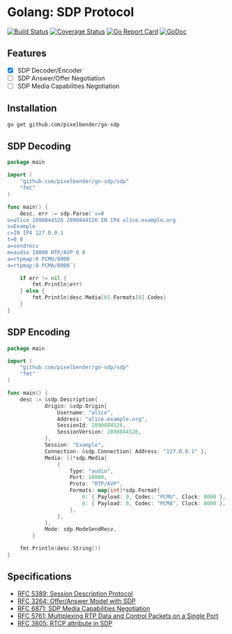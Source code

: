 # Golang: SDP Protocol

[![Build Status](https://travis-ci.org/pixelbender/go-sdp.svg)](https://travis-ci.org/pixelbender/go-sdp)
[![Coverage Status](https://coveralls.io/repos/github/pixelbender/go-sdp/badge.svg?branch=master)](https://coveralls.io/github/pixelbender/go-sdp?branch=master)
[![Go Report Card](https://goreportcard.com/badge/github.com/pixelbender/go-sdp)](https://goreportcard.com/report/github.com/pixelbender/go-sdp)
[![GoDoc](https://godoc.org/github.com/pixelbender/go-sdp?status.svg)](https://godoc.org/github.com/pixelbender/go-sdp)

## Features

- [x] SDP Decoder/Encoder
- [ ] SDP Answer/Offer Negotiation
- [ ] SDP Media Capabilities Negotiation

## Installation

```sh
go get github.com/pixelbender/go-sdp
```

## SDP Decoding

```go
package main

import (
	"github.com/pixelbender/go-sdp/sdp"
	"fmt"
)

func main() {
	desc, err := sdp.Parse(`v=0
o=alice 2890844526 2890844526 IN IP4 alice.example.org
s=Example
c=IN IP4 127.0.0.1
t=0 0
a=sendrecv
m=audio 10000 RTP/AVP 0 8
a=rtpmap:0 PCMU/8000
a=rtpmap:8 PCMA/8000`)

	if err != nil {
		fmt.Println(err)
	} else {
		fmt.Println(desc.Media[0].Formats[0].Codec)
	}
}
```

## SDP Encoding

```go
package main

import (
	"github.com/pixelbender/go-sdp/sdp"
	"fmt"
)

func main() {
	desc := &sdp.Description{
    		Origin: &sdp.Origin{
    		    Username: "alice",
    		    Address: "alice.example.org",
    		    SessionId: 2890844526,
    		    SessionVersion: 2890844526,
    		},
    		Session: "Example",
    		Connection: &sdp.Connection{ Address: "127.0.0.1" },
    		Media: []*sdp.Media{
    			{
    				Type: "audio",
    				Port: 10000,
    				Proto: "RTP/AVP",
    				Formats: map[int]*sdp.Format{
    					0: { Payload: 0, Codec: "PCMU", Clock: 8000 },
    					8: { Payload: 8, Codec: "PCMA", Clock: 8000 },
    				},
    			},
    		},
    		Mode: sdp.ModeSendRecv,
    	}

	fmt.Println(desc.String())
}
```

## Specifications

- [RFC 5389: Session Description Protocol](https://tools.ietf.org/html/rfc4566)
- [RFC 3264: Offer/Answer Model with SDP](https://tools.ietf.org/html/rfc3264)
- [RFC 6871: SDP Media Capabilities Negotiation](https://tools.ietf.org/html/rfc6871)
- [RFC 5761: Multiplexing RTP Data and Control Packets on a Single Port](https://tools.ietf.org/html/rfc5761)
- [RFC 3605: RTCP attribute in SDP](https://tools.ietf.org/html/rfc3605)
